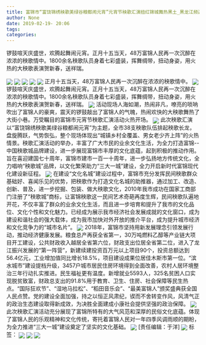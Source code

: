 ```yaml
---
title: 富锦市“富饶锦绣秧歌美绿谷粮都闹元宵”元宵节秧歌汇演扭红锦城舞热黑土_黑龙江频道
author: None
date: 2019-02-19- 20:06
tags: 
categories: 
---
```

锣鼓喧天庆盛世，欢腾起舞闹元宵。正月十五当天，48万富锦人民再一次沉醉在浓浓的秧歌情中。1800余名秧歌队员身着七彩盛装，挥舞绸带，扭动身姿，用火热的大秧歌表演贺新春，送祥瑞。
<!-- more -->
                
<img align="center" border="0" src="http://p3.ifengimg.com/a/2019_08/2c2053a53987dce_size87_w800_h533.jpg" />
                
<img align="center" border="0" src="http://p1.ifengimg.com/a/2019_08/a85e0bbed3b61d8_size112_w800_h533.jpg" />
            
<img align="center" border="0" src="http://p1.ifengimg.com/a/2019_08/66fb39aabe9609d_size89_w800_h533.jpg" />
<img align="center" border="0" src="http://p3.ifengimg.com/a/2019_08/b23e9217fc918d6_size75_w800_h533.jpg" />
<img align="center" border="0" src="http://p3.ifengimg.com/a/2019_08/cef634c3ad87299_size72_w800_h533.jpg" />
正月十五当天，48万富锦人民再一次沉醉在浓浓的秧歌情中。
<img align="center" border="0" src="http://p3.ifengimg.com/a/2019_08/ced716720f01926_size73_w800_h533.jpg" />
锣鼓喧天庆盛世，欢腾起舞闹元宵。正月十五当天，48万富锦人民再一次沉醉在浓浓的秧歌情中。1800余名秧歌队员身着七彩盛装，挥舞绸带，扭动身姿，用火热的大秧歌表演贺新春，送祥瑞。
<img align="center" border="0" src="http://p0.ifengimg.com/a/2019_08/4cff5afd9024ef3_size83_w800_h533.jpg" />
活动现场人海如潮，热闹非凡，嘹亮的唢呐吹出了富锦人的豪爽，震天的锣鼓敲出了富锦人的气魄，热闹欢快的大秧歌舞热了大街小巷。万受瞩目的富锦市元宵节秧歌汇演活动火热开场。
<img align="center" border="0" src="http://p1.ifengimg.com/a/2019_08/0797f891307f933_size87_w800_h533.jpg" />
此次秧歌汇演以“富饶锦绣秧歌美绿谷粮都闹元宵”为主题，全市38支秧歌队伍排起秧歌长龙，盘旋腾跃，气势恢弘，整个现场体现出“城镇乡村全覆盖、男女老少齐上阵”的火热情景。秧歌汇演活动的举办，丰富了广大市民的业余文化生活，为全力打造富锦--中国秧歌城品牌建设，进一步展现富锦市丰厚的文化底蕴，起到积极的推动作用。旨在喜迎建国七十周年，富锦市建市一百一十周年，进一步弘扬地方传统文化，全力唱响“秧歌城”品牌，以文化繁荣助力“三大一城”建设，全力开启新时代富锦现代化建设新征程。
<img align="center" border="0" src="http://p2.ifengimg.com/a/2019_08/688e15cb46f9b07_size74_w800_h533.jpg" />
在建设“文化名城”建设过程中，富锦市充分发挥民间秧歌群众基础好、喜闻乐见的优势，把秧歌作为打造文化名城的助推器，通过加工、改造、创新、普及，进一步挖掘、包装、做大秧歌文化，2010年我市成功在国家工商部门注册了“秧歌城”商标，让富锦秧歌这一民间艺术奇葩再度生辉，民间秧歌队遍地开花，不仅丰富了群众的业余文化生活，而且进一步培育和提升了我市的文化品位、文化个性和文化魅力。已经成为展示我市经济社会发展成就的文化窗口，成为建设和谐社会的强大载体，成为我市加快对外开放的推介平台，成为提升城市经济和文化竞争力的“城市名片”。
<img align="center" border="0" src="http://p3.ifengimg.com/a/2019_08/e1c02bfb81db55d_size65_w800_h533.jpg" />
2018年，富锦市坚持用新发展理念引领发展行动，推动经济健康发展。粮食总产再获全省第一，30万吨燃料乙醇等产业链大项目开工建设，公共财政收入越居全省第六位，财政支出位居全省第二位，进入了龙江振兴发展的“第一阵营”，新建续建投资百万元以上项目90个，投资总额达到56.4亿元，工业增加值同比增长18.5%，项目建设成果位居佳木斯市第一位。“滨水城市”建设提档升级，3457户城市居民住房环境得到全面改善，农村人居环境整治三年行动扎实推进。民生福祉更有温度。新增就业5593人，325名贫困人口实现脱贫致富，财政总支出的91.8%用于教育、卫生、住房、社会保障等民生热点。“国际狂欢节”、“湿地马拉松”、“稻田音乐会”、“最美富锦人”颁奖盛典获全国人民点赞。党的建设全面加强，持之以恒正风肃纪，锲而不舍转变作风，风清气正的政治生态建设取得新成效，为决胜全面建成小康社会提供坚强的政治保障。
<img align="center" border="0" src="http://p2.ifengimg.com/a/2019_08/94999e8b65bc869_size80_w800_h533.jpg" />
此次秧歌汇演活动充分展现了富锦所特有的大气风范和深厚的民俗文化底蕴。体现了富锦人民的乐观精神和文化传统，寄托着富锦人民对一年四季风调雨顺的期盼，为全力推进“三大一城”建设奠定了坚实的文化基础。
<img align="center" border="0" src="http://p3.ifengimg.com/a/2019_08/a0bde69f9d1442e_size76_w800_h533.jpg" />
[责任编辑：于洋]
<img align="center" border="0" src="http://p1.ifengimg.com/a/2019_08/c653b4bfc8aa2c5_size100_w800_h533.jpg" />
标签：
<img align="center" border="0" src="http://p2.ifengimg.com/a/2019_08/657f2b22beb01fd_size71_w800_h533.jpg" />
 
<img align="center" border="0" src="http://p2.ifengimg.com/a/2019_08/6a047678f3e0235_size100_w800_h533.jpg" />
 
<img align="center" border="0" src="http://p2.ifengimg.com/a/2016/0810/204c433878d5cf9size1_w16_h16.png" />
 
             
